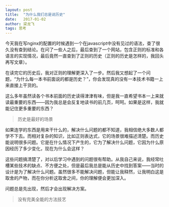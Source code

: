 ```yaml
---
layout: post
title:  "为什么我们总是说历史"
date:   2017-01-02
author: 梁龙飞
tags: 思考
---
```


今天我在写nginx的配置的时候遇到一个在javascript中没有见过的语法，查了很久没有查到结论。在问了一些人之后，最后查到了一个网站，包含正则的标准和各语言的实现情况，最后竟然一直查到了正则的历史（正则的历史是怎样的，我回头再写文章）。

在读完它的历史后，我对正则的理解更深入了一步。然后我又想起了一个问题，“为什么每一本书前面说的都是历史？”，你会发现真的没有一本技术书籍一上来直接上干货的。

这么多年虽然读各个书本前面的历史读得津津有味，但是我一直希望书本一上来就读最重要的东西——因为我总是会反复地读书的前几页，呵呵。如果是这样，我就能记住更多重要的东西？

> 历史是最好的场景

如果连学的东西是用来干什么的，解决什么问题的都不知道，我相信绝大多数人都学不下去。而相对复杂的知识，比如正则表达式，它的场景很难描述清楚。而历史能说明很多问题。它是在什么情况下产生的，它为了解决什么问题，它因为什么原因经历了多少变化，现在为什么会这样？

这些问题搞清楚了，对以后学习中遇到的问题很有帮助。从我自己来说，我经常吐槽某些技术的缺点、不方便之处，但是最后我总是能从历史中找到答案——当时的设计是为了解决什么问题。虽然很多不能解决问题，但能让我释然，让我明白这是取舍的产物，而在你分析这取舍之间，你的理解便会更加深入。

问题总是先出现，然后才会出现解决方案。

> 没有完美全能的方法技艺

